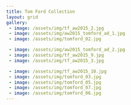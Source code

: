 ```yaml
---
title: Tom Ford Collection
layout: grid
gallery:
 - image: /assets/img/tf_aw2015_2.jpg
 - image: /assets/img/aw2015_tomford_ad_1.jpg
 - image: /assets/img/tomford_02.jpg

 - image: /assets/img/aw2015_tomford_ad_2.jpg
 - image: /assets/img/tf_aw2015_9.jpg
 - image: /assets/img/tf_aw2015_3.jpg

 - image: /assets/img/tf_aw2015_10.jpg
 - image: /assets/img/tomford_03.jpg
 - image: /assets/img/tomford_05.jpg
 - image: /assets/img/tomford_07.jpg
 - image: /assets/img/tomford_06.jpg
---
```

